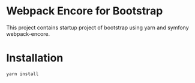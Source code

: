 # Webpack Encore for Bootstrap
This project contains startup project of bootstrap using yarn and symfony webpack-encore.


# Installation
```
yarn install 

```
